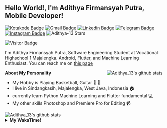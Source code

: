 
## Hello World!, I'm Adithya Firmansyah Putra, Mobile Developer!

[![Kotakode Badge](https://img.shields.io/badge/-Kotakode-green?style=plastic&logo=Kotakode&link=https://kotakode.com/users/527/adithya-13)](https://kotakode.com/users/527/adithya-13)
[![Gmail Badge](https://img.shields.io/badge/-Gmail-white?style=plastic&logo=Gmail&link=mailto:aditputrafirmansyah@gmail.com)](mailto:aditputrafirmansyah@gmail.com)
[![Linkedin Badge](https://img.shields.io/badge/-LinkedIn-blue?style=plastic&logo=Linkedin&link=https://www.linkedin.com/in/aditputrafirmansyah/)](https://www.linkedin.com/in/aditputrafirmansyah/) 
[![Telegram Badge](https://img.shields.io/badge/-Telegram-blue?style=plastic&logo=telegram&link=https://t.me/Adithya_13)](https://t.me/Adithya_13) 
[![Instagram Badge](https://img.shields.io/badge/-Instagram-white?style=plastic&logo=instagram&link=https://www.instagram.com/adithya_firmansyahputra/)](https://www.instagram.com/adithya_firmansyahputra/)
![Adithya-13 Stars](https://img.shields.io/github/stars/Adithya-13?affiliations=OWNER&style=social)

![Visitor Badge](https://visitor-badge.laobi.icu/badge?page_id=Adithya-13.Adithya-13)

I'm Adithya Firmansyah Putra, Software Engineering Student at Vocational Highschool 1 Majalengka. Android, Flutter, and Machine Learning Enthusiast. You can reach me on [this page](https://msha.ke/adithya_13/)

<img align="right" alt="Adithya_13's github stats" src="https://github-readme-stats.vercel.app/api/top-langs/?username=Adithya-13&theme=radical&show_icons=true&hide_border=true&line_height=24"/>

**About My Personality**

- My Hobby is Playing Basketball, Guitar :basketball: :guitar: 
- I live in Sindangkasih, Majalengka, West Java, Indonesia :house:
- currently learn Python Machine Learning and Flutter fundamental :computer:
- My other skills Photoshop and Premiere Pro for Editing :video_camera:

<img alt="Adithya_13's github stats" src="https://github-readme-stats.vercel.app/api?username=Adithya-13&count_private=true&show_icons=true&hide_border=true&include_all_commits=true&line_height=24&theme=radical"/>

<details>
  <summary><b>My WakaTime!</b></summary>
  <br>
  
  <!--START_SECTION:waka-->
![Lines of code](https://img.shields.io/badge/From%20Hello%20World%20I%27ve%20Written-292445%20lines%20of%20code-blue)

**I'm a Night 🦉** 

```text
🌞 Morning    84 commits     ████░░░░░░░░░░░░░░░░░░░░░   16.37% 
🌆 Daytime    85 commits     ████░░░░░░░░░░░░░░░░░░░░░   16.57% 
🌃 Evening    143 commits    ███████░░░░░░░░░░░░░░░░░░   27.88% 
🌙 Night      201 commits    █████████░░░░░░░░░░░░░░░░   39.18%

```
📅 **I'm Most Productive on Sunday** 

```text
Monday       72 commits     ███░░░░░░░░░░░░░░░░░░░░░░   14.04% 
Tuesday      46 commits     ██░░░░░░░░░░░░░░░░░░░░░░░   8.97% 
Wednesday    41 commits     ██░░░░░░░░░░░░░░░░░░░░░░░   7.99% 
Thursday     58 commits     ██░░░░░░░░░░░░░░░░░░░░░░░   11.31% 
Friday       80 commits     ████░░░░░░░░░░░░░░░░░░░░░   15.59% 
Saturday     90 commits     ████░░░░░░░░░░░░░░░░░░░░░   17.54% 
Sunday       126 commits    ██████░░░░░░░░░░░░░░░░░░░   24.56%

```


📊 **This Week I Spent My Time On** 

```text
⌚︎ Time Zone: Asia/Bangkok

💬 Programming Languages: 
Dart                     18 hrs 38 mins      ███████████████████████░░   92.04% 
YAML                     41 mins             ░░░░░░░░░░░░░░░░░░░░░░░░░   3.4% 
Other                    18 mins             ░░░░░░░░░░░░░░░░░░░░░░░░░   1.5% 
Groovy                   14 mins             ░░░░░░░░░░░░░░░░░░░░░░░░░   1.22% 
Java                     7 mins              ░░░░░░░░░░░░░░░░░░░░░░░░░   0.65%

🔥 Editors: 
Android Studio           20 hrs 7 mins       ████████████████████████░   99.35% 
VS Code                  7 mins              ░░░░░░░░░░░░░░░░░░░░░░░░░   0.65%

💻 Operating System: 
Windows                  20 hrs 15 mins      █████████████████████████   100.0%

```

**I Mostly Code in Kotlin** 

```text
Kotlin                   19 repos            ██████████████░░░░░░░░░░░   59.38% 
Dart                     9 repos             ███████░░░░░░░░░░░░░░░░░░   28.12% 
Jupyter Notebook         2 repos             █░░░░░░░░░░░░░░░░░░░░░░░░   6.25% 
CSS                      1 repo              ░░░░░░░░░░░░░░░░░░░░░░░░░   3.12% 
HTML                     1 repo              ░░░░░░░░░░░░░░░░░░░░░░░░░   3.12%

```



 Last Updated on 29/08/2021
<!--END_SECTION:waka-->
</details>
